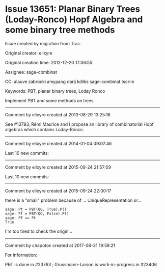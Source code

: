 # Issue 13651: Planar Binary Trees (Loday-Ronco) Hopf Algebra and some binary tree methods

Issue created by migration from Trac.

Original creator: elixyre

Original creation time: 2012-12-20 17:06:55

Assignee: sage-combinat

CC:  alauve zabrocki amypang darij kdilks sage-combinat tscrim

Keywords: PBT, planar binary trees, Loday Ronco

Implement PBT
and some methods on trees


---

Comment by elixyre created at 2013-08-29 13:25:16

See #13793, Rémi Maurice and I propose an library of combinatorial Hopf algebras which contains Loday-Ronco.


---

Comment by elixyre created at 2014-01-04 09:07:46

Last 10 new commits:


---

Comment by elixyre created at 2015-09-24 21:57:09

Last 10 new commits:


---

Comment by elixyre created at 2015-09-24 22:00:17

there is a "small" problem because of ... UniqueRepresentation or... 


```
sage: Pt = PBT(QQ, True).P()
sage: Pf = PBT(QQ, False).P()
sage: Pf == Pt
True
```


I'm too tired to check the origin...


---

Comment by chapoton created at 2017-08-31 19:59:21

For information:

PBT is done in #23763 ; Grossmann-Larson is work-in-progress in #23406
